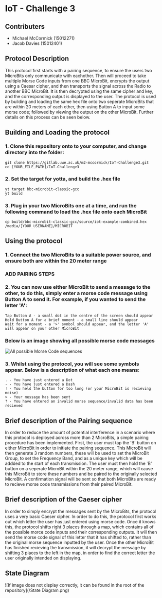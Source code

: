 # IoT - Challenge 3

## Contributers
- Michael McCormick (15012271)
- Jacob Davies (15012401)

## Protocol Description
This protocol first starts with a pairing sequence, to ensure the users two
MicroBits only communicate with eachother. Then will proceed to take multiple
Morse Code inputs from one BBC MicroBit, encrypts
the output using a Caesar cipher, and then transports the signal across the
Radio to another BBC MicroBit. It is then decrypted using the same cipher
and key, and the corresponding output is displayed to the user.
The protocol is used by building and loading the same hex file onto two seperate
MicroBits that are within 20 meters of each other, then using Button A to input
some morse code; followed by viewing the output on the other MicroBit.
Further details on this process can be seen below.

## Building and Loading the protocol
### 1. Clone this repository onto to your computer, and change directory into the folder:
```
git clone https://gitlab.uwe.ac.uk/m2-mccormick/IoT-Challenge3.git
cd [YOUR_FILE_PATH]/IoT-Challenge3
```
### 2. Set the target for yotta, and build the .hex file
```
yt target bbc-microbit-classic-gcc
yt build
```
### 3. Plug in your two MicroBits **one at a time**, and run the following command to load the .hex file onto each MicroBit
```
cp build/bbc-microbit-classic-gcc/source/iot-example-combined.hex /media/[YOUR_USERNAME]/MICROBIT
```

## Using the protocol
### 1. Connect the two MicroBits to a suitable power source, and ensure both are within the 20 meter range

### ADD PAIRING STEPS

### 2. You can now use either MicroBit to send a message to the other, to do this, simply enter a morse code message using Button A to send it. For example, if you wanted to send the letter 'A':
```
Tap Button A - a small dot in the centre of the screen should appear
Hold Button A for a brief moment - a small line should appear
Wait for a moment - a '>' symbol should appear, and the letter 'A' will appear on your other MicroBit
```
### Below is an image showing all possible morse code messages
![All possible Morse Code sequences](https://upload.wikimedia.org/wikipedia/commons/b/b5/International_Morse_Code.svg)
### 3. Whilst using the protocol, you will see some symbols appear. Below is a description of what each one means:
```
. - You have just entered a Dot
- - You have just entered a Dash
! - You held the button for too long (or your MicroBit is recieving noise)
> - Your message has been sent
? - You have entered an invalid morse sequence/invalid data has been recieved
```

## Brief description of the Pairing sequence
In order to reduce the amount of potential interference in a scenario where this
protocol is deployed across more than 2 MicroBits, a simple pairing
procedure has been implemented. First, the user must tap the 'B' button
on either MicroBit in order to initiate the pairing sequence.
This MicroBit will then generate 3 random numbers, these will be used to set the
MicroBit Group, to set the Frequency Band, and as a unique key which will be
addded to the start of each transmission. The user must then hold the 'B' button
on a seperate MicroBit within the 20 meter range, which will
cause this MicroBit to store these numbers and be paired to the originally
selected MicroBit. A confirmation signal will be sent so that both MicroBits are
ready to recieve morse code transmissions from their paired MicroBit.

## Brief description of the Caeser cipher
In order to simply encrypt the messages sent by the MicroBits, the protocol uses
a very basic Caeser cipher. In order to do this, the protocol first works out
which letter the user has just entered using morse code. Once it knows this,
the protocol shifts right 3 places through a map, which contains all of the
possible morce code inputs and their corresponding outputs. It will then send
the morse code signal of this letter that it has shifted to, rather than the
original morse sequence inputted by the user. Once the other MicroBit has finished
recieving the transmission, it will decrypt the message by shifting 3 places to
the left in the map, in order to find the correct letter the user originally
intended on displaying.

## State Diagram
![If image does not display correctly, it can be found in the root of the repository](/State Diagram.png)
